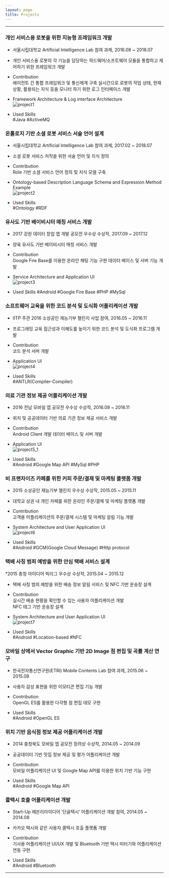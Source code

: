 ```yaml
---
layout: page
title: Projects
---
```


------------------------------------------------------------------------------------------------

### 개인 서비스용 로봇을 위한 지능형 프레임워크 개발 
* 서울시립대학교 Artificial Intelligence Lab 참여 과제, 2016.08 ~ 2018.07     
* 개인 서비스용 로봇의 각 기능을 담당하는 하드웨어/소프트웨어 모듈을 통합하고 제어하기 위한 프레임워크 개발
          
* Contribution          
에이전트 간 통합 프레임워크 및 통신체계 구축
실시간으로 로봇의 작업 상태, 현재 상황, 활용되는 지식 등을 모니터 하기 위한 로그 인터페이스 개발          
               
* Framework Architecture & Log interface Architecture         
![project1](public/project_img/project1_img1.png)
               
* Used Skills        
\#Java #ActiveMQ            
                       
                       
### 온톨로지 기반 소셜 로봇 서비스 서술 언어 설계 
* 서울시립대학교 Artificial Intelligence Lab 참여 과제, 2017.02 ~ 2018.07
* 소셜 로봇 서비스 저작을 위한 서술 언어 및 지식 정의                    

* Contribution          
Role 기반 소셜 서비스 언어 정의 및 지식 모델 구축             

* Ontology-based Description Language Schema and Expression Method Example		
![project2](public/project_img/project2_img1.png) 
               
* Used Skills                        
\#Ontology #RDF 
                       
                                              
### 유사도 기반 베이비시터 매칭 서비스 개발 
* 2017 강원 데이터 창업 앱 개발 공모전 우수상 수상작, 2017.09 ~ 2017.12 
* 양육 유사도 기반 베이비시터 매칭 서비스 개발               
                       
* Contribution          
Google Fire Base를 이용한 온라인 채팅 기능 구현
데이터 베이스 및 서버 기능 개발                

* Service Architecture and Application UI		
![project3](public/project_img/project3_img1.png)		
		
* Used Skills #Android
\#Google Fire Base #PHP #MySql
                       
                                              
### 소프트웨어 교육을 위한 코드 분석 및 도식화 어플리케이션 개발 
* IITP 주관 2016 소상공인 재능기부 챌린지 사업 참여, 2016.05 ~ 2016.11 
* 프로그래밍 교육 접근성과 이해도를 높이기 위한 코드 분석 및 도식화 프로그램 개발

* Contribution          
코드 분석 서버 개발           
                        
* Application UI 		
![project4](public/project_img/project4_img1.png)
                        
* Used Skills                       
\#ANTLR(Compiler-Compiler) 
                       
                                             
### 의료 기관 정보 제공 어플리케이션 개발 
* 2016 전남 모바일 앱 공모전 우수상 수상작, 2016.09 ~ 2016.11 
* 위치 및 공공데이터 기반 의료 기관 정보 제공 서비스 개발

* Contribution          
Android Client 개발
데이터 베이스 및 서버 개발

* Application UI 		
![project5_1](public/project_img/project5_img2.png)
                        
* Used Skills                        
\#Android #Google Map API #MySql #PHP 
                       
                                              
### 비 프랜차이즈 카페를 위한 커피 주문/결제 및 마케팅 플랫폼 개발 
* 2015 소상공인 재능기부 챌린지 우수상 수상작, 2015.05 ~ 2015.11 
* 대학교 상권 내 개인 카페를 위한 온라인 주문/결제 및 마케팅 플랫폼 개발

* Contribution          
고객용 어플리케이션의 주문/결제 시스템 및 마케팅 알림 기능 개발          
                        
* System Architecture and User Application UI 		
![project6](public/project_img/project6_img1.png)		
                       
* Used Skills                       
 \#Android #GCM(Google Cloud Message) #Http protocol 
                       
                                              
### 택배 사칭 범죄 예방을 위한 안심 택배 서비스 설계 
*2015 충청 아이디어 빅리그 우수상 수상작, 2015.04 ~ 2015.12 
* 택배 사칭 범죄 예방을 위한 배송 정보 알림 서비스 및 NFC 기반 운송장 설계

* Contribution          
실시간 배송 현황을 확인할 수 있는 사용자 어플리케이션 개발       
NFC 태그 기반 운송장 설계            
                        
* System Architecture and User Application UI 		
![project7](public/project_img/project7_img1.jpg)		
                       
* Used Skills                       
 \#Android #Location-based #NFC  
                       
                       
### 모바일 상에서 Vector Graphic 기반 2D Image 점 편집 및 곡률 계산 연구 
* 한국전자통신연구원(ETRI) Mobile Contents Lab 참여 과제, 2015.06 ~ 2015.08 
* 사용자 감성 표현을 위한 이모티콘 편집 기능 개발

* Contribution          
OpenGL ES를 활용한 다각형 점 편집 데모 구현         
                        
* Used Skills                        
\#Android #OpenGL ES 
                        
                                               
### 위치 기반 음식점 정보 제공 어플리케이션 개발 
* 2014 충청북도 모바일 앱 공모전 장려상 수상작, 2014.05 ~ 2014.09 
* 공공데이터 기반 맛집 정보 제공 및 평가 어플리케이션 개발          

* Contribution          
모바일 어플리케이션 UI 및 Google Map API를 이용한 위치 기반 기능 구현         
                        
* Used Skills                        
\#Android #Google Map API 
                        
                        
### 콜택시 호출 어플리케이션 개발 
* Start-Up 헤븐리아이디어 ‘단골택시’ 어플리케이션 개발 참여, 2014.05 ~ 2014.08 
* 카카오 택시와 같은 사용자 콜택시 호출 플랫폼 개발

* Contribution          
 기사용 어플리케이션 UI/UX 개발 및 Bluetooth 기반 택시 미터기와 어플리케이션 연동 구현 
                        
* Used Skills                                               
\#Android #Bluetooth 
                                                                       
------------------------------------------------------------------------------------------------
